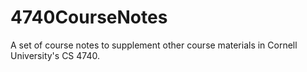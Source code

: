 # 4740CourseNotes
A set of course notes to supplement other course materials in Cornell University's CS 4740. 
